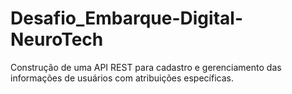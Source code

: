 # Desafio_Embarque-Digital-NeuroTech
Construção de uma API REST para cadastro e gerenciamento das informações de usuários com atribuições específicas.
